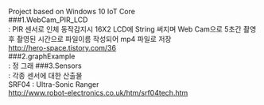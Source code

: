 ﻿Project based on Windows 10 IoT Core<br>
###1.WebCam_PIR_LCD<br>
: PIR 센서로 인체 동작감지시 16X2 LCD에 String 써지며 Web Cam으로 5초간 촬영 후 촬영된 시간으로 파일이름 작성되어 mp4 파일로 저장<br>
 http://hero-space.tistory.com/36<br>
###2.graphExample<br>
: 정 그래
###3.Sensors<br>
: 각종 센서에 대한 산출물<br>
 SRF04 : Ultra-Sonic Ranger<br>
 http://www.robot-electronics.co.uk/htm/srf04tech.htm<br>
